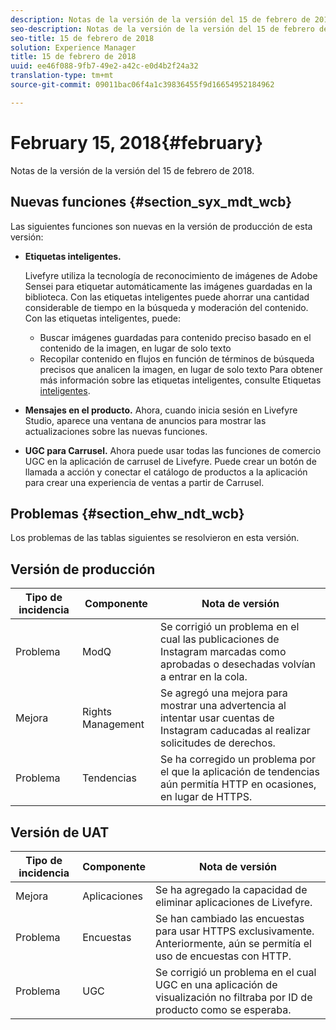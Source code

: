 ```yaml
---
description: Notas de la versión de la versión del 15 de febrero de 2018.
seo-description: Notas de la versión de la versión del 15 de febrero de 2018.
seo-title: 15 de febrero de 2018
solution: Experience Manager
title: 15 de febrero de 2018
uuid: ee46f088-9fb7-49e2-a42c-e0d4b2f24a32
translation-type: tm+mt
source-git-commit: 09011bac06f4a1c39836455f9d16654952184962

---
```



# February 15, 2018{#february}

Notas de la versión de la versión del 15 de febrero de 2018.

## Nuevas funciones {#section_syx_mdt_wcb}

Las siguientes funciones son nuevas en la versión de producción de esta versión:

* **Etiquetas inteligentes.**

   Livefyre utiliza la tecnología de reconocimiento de imágenes de Adobe Sensei para etiquetar automáticamente las imágenes guardadas en la biblioteca.
Con las etiquetas inteligentes puede ahorrar una cantidad considerable de tiempo en la búsqueda y moderación del contenido. Con las etiquetas inteligentes, puede:

   * Buscar imágenes guardadas para contenido preciso basado en el contenido de la imagen, en lugar de solo texto
   * Recopilar contenido en flujos en función de términos de búsqueda precisos que analicen la imagen, en lugar de solo texto
   Para obtener más información sobre las etiquetas inteligentes, consulte Etiquetas [inteligentes](/help/using/c-features-livefyre/c-smart-tags/c-smart-tags.md#c_smart_tags).

* **Mensajes en el producto.** Ahora, cuando inicia sesión en Livefyre Studio, aparece una ventana de anuncios para mostrar las actualizaciones sobre las nuevas funciones.
* **UGC para Carrusel.** Ahora puede usar todas las funciones de comercio UGC en la aplicación de carrusel de Livefyre. Puede crear un botón de llamada a acción y conectar el catálogo de productos a la aplicación para crear una experiencia de ventas a partir de Carrusel.

## Problemas {#section_ehw_ndt_wcb}

Los problemas de las tablas siguientes se resolvieron en esta versión.

## Versión de producción

| **Tipo de incidencia** | **Componente** | **Nota de versión** |
|---|---|---|
| Problema | ModQ | Se corrigió un problema en el cual las publicaciones de Instagram marcadas como aprobadas o desechadas volvían a entrar en la cola. |
| Mejora | Rights Management | Se agregó una mejora para mostrar una advertencia al intentar usar cuentas de Instagram caducadas al realizar solicitudes de derechos. |
| Problema | Tendencias | Se ha corregido un problema por el que la aplicación de tendencias aún permitía HTTP en ocasiones, en lugar de HTTPS. |

## Versión de UAT

| **Tipo de incidencia** | **Componente** | **Nota de versión** |
|---|---|---|
| Mejora | Aplicaciones | Se ha agregado la capacidad de eliminar aplicaciones de Livefyre. |
| Problema | Encuestas | Se han cambiado las encuestas para usar HTTPS exclusivamente. Anteriormente, aún se permitía el uso de encuestas con HTTP. |
| Problema | UGC | Se corrigió un problema en el cual UGC en una aplicación de visualización no filtraba por ID de producto como se esperaba. |

